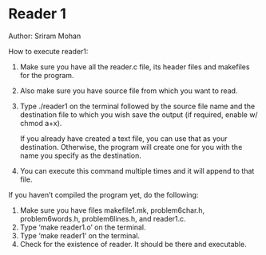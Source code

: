 # Reader 1

Author: Sriram Mohan

How to execute reader1:
1.  Make sure you have all the reader.c file, its header files and makefiles for the program.
2.  Also make sure you have source file from which you want to read.
3.  Type ./reader1 on the terminal followed by the source file name and the destination file to which you wish save the output (if required, enable w/ chmod a+x).

    If you already have created a text file, you can use that as your destination.
    Otherwise, the program will create one for you with the name you specify as the destination.
  
4.  You can execute this command multiple times and it will append to that file.


If you haven’t compiled the program yet, do the following:
1.	Make sure you have files makefile1.mk, problem6char.h, problem6words.h,  problem6lines.h, and reader1.c.
2.	Type ‘make reader1.o’ on the terminal.
3.	Type ‘make reader1’ on the terminal.
4.	Check for the existence of reader. It should be there and executable.
